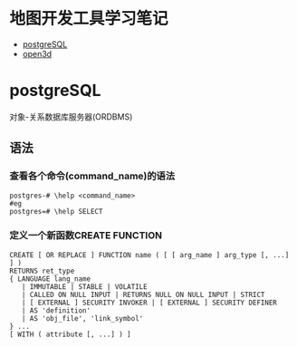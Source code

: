 # 地图开发工具学习笔记  
 - [postgreSQL](#postgreSQL)  
 - [open3d](#open3d)

# postgreSQL  
对象-关系数据库服务器(ORDBMS)  
## 语法
### 查看各个命令(command_name)的语法
```
postgres-# \help <command_name>
#eg
postgres=# \help SELECT
```
### 定义一个新函数CREATE FUNCTION  
```postgreSQL
CREATE [ OR REPLACE ] FUNCTION name ( [ [ arg_name ] arg_type [, ...] ] )
RETURNS ret_type
{ LANGUAGE lang_name
   | IMMUTABLE | STABLE | VOLATILE
   | CALLED ON NULL INPUT | RETURNS NULL ON NULL INPUT | STRICT
   | [ EXTERNAL ] SECURITY INVOKER | [ EXTERNAL ] SECURITY DEFINER
   | AS 'definition'
   | AS 'obj_file', 'link_symbol'
} ...
[ WITH ( attribute [, ...] ) ]
```
